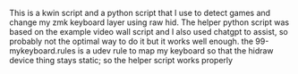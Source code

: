 This is a kwin script and a python script that I use to detect games and change my zmk keyboard layer using raw hid.
The helper python script was based on the example video wall script and I also used chatgpt to assist, so probably not the optimal way to do it but it works well enough.
the 99-mykeyboard.rules is a udev rule to map my keyboard so that the hidraw device thing stays static; so the helper script works properly
